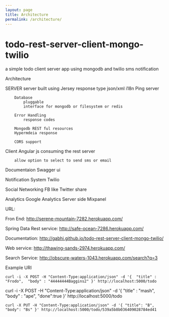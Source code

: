 ```yaml
---
layout: page
title: Architecture
permalink: /architecture/
---
```


todo-rest-server-client-mongo-twilio
====================================

a simple todo client server app using mongodb and twilio sms notification


Architecture

SERVER
		server built using Jersey
			response type json/xml
			i18n
			Ping server

		Database
			pluggable
			interface for mongodb or filesystem or redis

		Error Handling
			response codes

		Mongodb REST ful resources
		Hypermdeia response

		CORS support


Client
		Angular js consuming the rest server

		allow option to select to send sms or email

Documentaion
		Swagger ui


Notification System
		Twilio


Social Networking 
		FB like
		Twitter share

Analytics
		Google Analytics
		Server side
		Mixpanel



URL:

Fron End: 
		http://serene-mountain-7282.herokuapp.com/

Spring Data Rest service: 
		http://safe-ocean-7286.herokuapp.com/

Documentation: 
		http://gabhi.github.io/todo-rest-server-client-mongo-twilio/

Web service: 
		http://thawing-sands-2974.herokuapp.com/

Search Service:
		http://obscure-waters-1043.herokuapp.com/search?q=3
		
Example URI

	curl -i -X POST -H "Content-Type:application/json" -d '{  "title" : "Frodo",  "body" : "44444444Baggins2" }' http://localhost:5000/todo


curl -i -X POST -H "Content-Type:application/json" -d '{  "title" : "mash",  "body" : "ape", "done":true }' http://localhost:5000/todo


	curl -X PUT -H "Content-Type:application/json" -d '{ "title": "B", "body": "Bs" }' http://localhost:5000/todo/539a5b8b036409028784ed41




